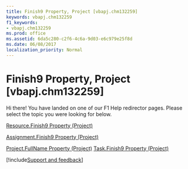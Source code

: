 ```yaml
---
title: Finish9 Property, Project [vbapj.chm132259]
keywords: vbapj.chm132259
f1_keywords:
- vbapj.chm132259
ms.prod: office
ms.assetid: 6da5c280-c2f6-4c6a-9d03-e6c979e25f8d
ms.date: 06/08/2017
localization_priority: Normal
---
```



# Finish9 Property, Project [vbapj.chm132259]

Hi there! You have landed on one of our F1 Help redirector pages. Please select the topic you were looking for below.

[Resource.Finish9 Property (Project)](https://msdn.microsoft.com/library/78be380c-7c6b-0750-27ff-1c6e00b50d87%28Office.15%29.aspx)

[Assignment.Finish9 Property (Project)](https://msdn.microsoft.com/library/fb169e42-d24d-6818-b73b-40f7a513b6f6%28Office.15%29.aspx)

[Project.FullName Property (Project)](https://msdn.microsoft.com/library/ae8cea25-f365-d8ae-e119-929a61a9c110%28Office.15%29.aspx)
[Task.Finish9 Property (Project)](https://msdn.microsoft.com/library/8e164d3f-eaa7-91c1-a056-cdc2496a491a%28Office.15%29.aspx)

[!include[Support and feedback](~/includes/feedback-boilerplate.md)]